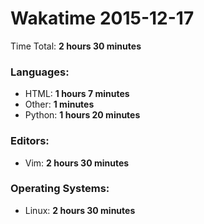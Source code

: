 # Wakatime 2015-12-17

Time Total: **2 hours 30 minutes**

### Languages:
- HTML: **1 hours 7 minutes** 
- Other: **1 minutes** 
- Python: **1 hours 20 minutes** 

### Editors:
- Vim: **2 hours 30 minutes** 

### Operating Systems:
- Linux: **2 hours 30 minutes** 

